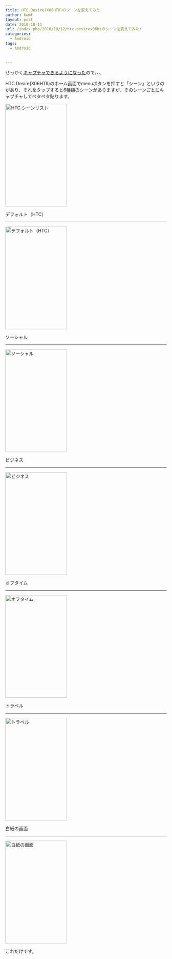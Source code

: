 ```yaml
---
title: HTC Desire(X06HTⅡ)のシーンを変えてみた
author: kwmt
layout: post
date: 2010-10-11
url: /index.php/2010/10/12/htc-desirex06htのシーンを変えてみた/
categories:
  - Android
tags:
  - Android


---
```

せっかく[キャプチャできるようになった][1]ので、、、
  
HTC Desire(X06HTⅡ)のホーム画面でmenuボタンを押すと「シーン」というのがあり、それをタップすると6種類のシーンがありますが、そのシーンごとにキャプチャしてペタペタ貼ります。
  
<img  alt="HTC シーンリスト"
src="http://androg.up.seesaa.net/image/HTC_scene_list-thumbnail2.png" width="192" height="320" border="0" align=""
pbsrc="http://androg.up.seesaa.net/image/HTC_scene_list.png"
class="PopBoxImageSmall"
onclick="Pop(this,100,'PopBoxImageLarge');" />
  
デフォルト（HTC）

* * *

<img  alt="デフォルト（HTC）"
src="http://androg.up.seesaa.net/image/scene_01_default-thumbnail2.png" width="192" height="320" border="0" align=""
pbsrc="http://androg.up.seesaa.net/image/scene_01_default.png"
class="PopBoxImageSmall"
onclick="Pop(this,100,'PopBoxImageLarge');" />
  
ソーシャル</p> 

* * *

<img  alt="ソーシャル"
src="http://androg.up.seesaa.net/image/scene_02_social-thumbnail2.png" width="192" height="320" border="0" align=""
pbsrc="http://androg.up.seesaa.net/image/scene_02_social.png"
class="PopBoxImageSmall"
onclick="Pop(this,100,'PopBoxImageLarge');" />
  
ビジネス</p> 

* * *

<img  alt="ビジネス"
src="http://androg.up.seesaa.net/image/scene_03_business-thumbnail2.png" width="192" height="320" border="0" align=""
pbsrc="http://androg.up.seesaa.net/image/scene_03_business.png"
class="PopBoxImageSmall"
onclick="Pop(this,100,'PopBoxImageLarge');" />
  
オフタイム</p> 

* * *

<img  alt="オフタイム"
src="http://androg.up.seesaa.net/image/scene_04_off-time-thumbnail2.png" width="192" height="320" border="0" align=""
pbsrc="http://androg.up.seesaa.net/image/scene_04_off-time.png"
class="PopBoxImageSmall"
onclick="Pop(this,100,'PopBoxImageLarge');" />
  
トラベル</p> 

* * *

<img  alt="トラベル"
src="http://androg.up.seesaa.net/image/scene_05_travel-thumbnail2.png" width="192" height="320" border="0" align=""
pbsrc="http://androg.up.seesaa.net/image/scene_05_travel.png"
class="PopBoxImageSmall"
onclick="Pop(this,100,'PopBoxImageLarge');" />
  
白紙の画面</p> 

* * *

<img  alt="白紙の画面"
src="http://androg.up.seesaa.net/image/scene_06_blank-thumbnail2.png" width="192" height="320" border="0" align=""
pbsrc="http://androg.up.seesaa.net/image/scene_06_blank.png"
class="PopBoxImageSmall"
onclick="Pop(this,100,'PopBoxImageLarge');" />
  
これだけです。</p>

 [1]: http://androg.seesaa.net/article/165370727.html